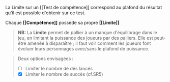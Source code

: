 
La Limite sur un [[Test de compétence]] correspond au plafond du résultat
qu'il est possible d'obtenir sur ce test.

Chaque **[[Compétence]]** possède sa propre **[[Limite]]**.

> **NB:**
La **Limite** permet de pallier à un manque d'équilibrage dans le jeu, en limitant la puissance des joueurs par des palliers.
Elle est peut-être amenée à disparaître ; il faut voir comment les joueurs font évoluer leurs personnages avec/sans le plafond de puissance.

> Deux options envisagées :
> - [ ] Limiter le nombre de dés lancés
> - [x] Limiter le nombre de succès (cf.SR5)